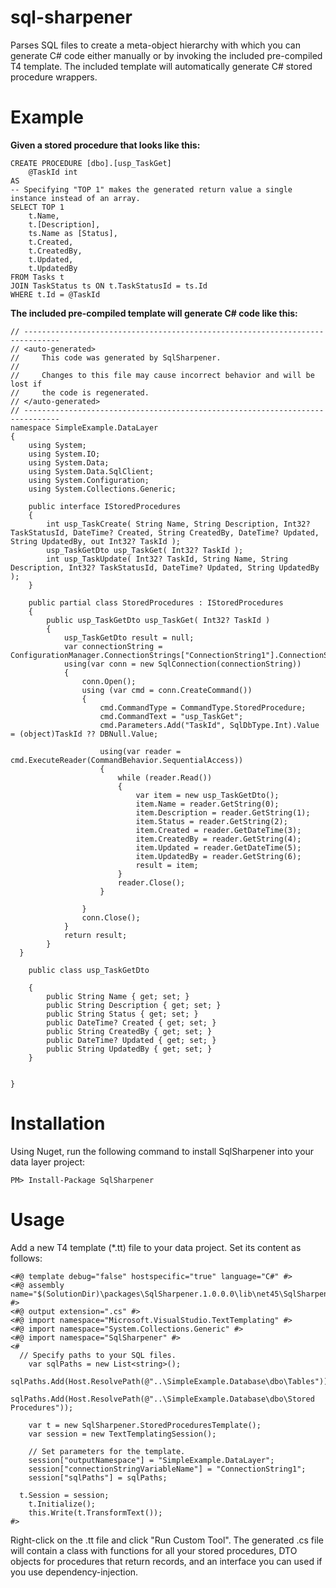 # sql-sharpener
Parses SQL files to create a meta-object hierarchy with which you can generate C# code either manually or by invoking the included pre-compiled T4 template. The included template will automatically generate C# stored procedure wrappers.

# Example
**Given a stored procedure that looks like this:**

    CREATE PROCEDURE [dbo].[usp_TaskGet]
    	@TaskId int
    AS
  	-- Specifying "TOP 1" makes the generated return value a single instance instead of an array.
  	SELECT TOP 1
  		t.Name,
  		t.[Description],
  		ts.Name as [Status],
  		t.Created,
  		t.CreatedBy,
  		t.Updated,
  		t.UpdatedBy
  	FROM Tasks t
  	JOIN TaskStatus ts ON t.TaskStatusId = ts.Id
  	WHERE t.Id = @TaskId

**The included pre-compiled template will generate C# code like this:**

    // ------------------------------------------------------------------------------
    // <auto-generated>
    //     This code was generated by SqlSharpener.
    //  
    //     Changes to this file may cause incorrect behavior and will be lost if
    //     the code is regenerated.
    // </auto-generated>
    // ------------------------------------------------------------------------------
    namespace SimpleExample.DataLayer
    {
    	using System;
    	using System.IO;
    	using System.Data;
    	using System.Data.SqlClient;
    	using System.Configuration;
    	using System.Collections.Generic;

    	public interface IStoredProcedures
    	{
    		int usp_TaskCreate( String Name, String Description, Int32? TaskStatusId, DateTime? Created, String CreatedBy, DateTime? Updated, String UpdatedBy, out Int32? TaskId );
    		usp_TaskGetDto usp_TaskGet( Int32? TaskId );
    		int usp_TaskUpdate( Int32? TaskId, String Name, String Description, Int32? TaskStatusId, DateTime? Updated, String UpdatedBy );
    	}
    
    	public partial class StoredProcedures : IStoredProcedures
    	{
    		public usp_TaskGetDto usp_TaskGet( Int32? TaskId )
    		{
    			usp_TaskGetDto result = null;
    			var connectionString = ConfigurationManager.ConnectionStrings["ConnectionString1"].ConnectionString;
    			using(var conn = new SqlConnection(connectionString))
    			{
    				conn.Open();
    				using (var cmd = conn.CreateCommand())
    				{
    					cmd.CommandType = CommandType.StoredProcedure;
    					cmd.CommandText = "usp_TaskGet";
    					cmd.Parameters.Add("TaskId", SqlDbType.Int).Value = (object)TaskId ?? DBNull.Value;
    
    					using(var reader = cmd.ExecuteReader(CommandBehavior.SequentialAccess))
    					{
    						while (reader.Read())
    						{
    							var item = new usp_TaskGetDto();
    							item.Name = reader.GetString(0);
    							item.Description = reader.GetString(1);
    							item.Status = reader.GetString(2);
    							item.Created = reader.GetDateTime(3);
    							item.CreatedBy = reader.GetString(4);
    							item.Updated = reader.GetDateTime(5);
    							item.UpdatedBy = reader.GetString(6);
    							result = item;
    						}
    						reader.Close();
    					}
    
    				}
    				conn.Close();
    			}
    			return result;
    		}
      }
    
    	public class usp_TaskGetDto
    	
    	{
    		public String Name { get; set; }
    		public String Description { get; set; }
    		public String Status { get; set; }
    		public DateTime? Created { get; set; }
    		public String CreatedBy { get; set; }
    		public DateTime? Updated { get; set; }
    		public String UpdatedBy { get; set; }
    	}
    
    
    }

# Installation

Using Nuget, run the following command to install SqlSharpener into your data layer project:

    PM> Install-Package SqlSharpener

# Usage

Add a new T4 template (*.tt) file to your data project. Set its content as follows:

    <#@ template debug="false" hostspecific="true" language="C#" #>
    <#@ assembly name="$(SolutionDir)\packages\SqlSharpener.1.0.0.0\lib\net45\SqlSharpener.dll" #>
    <#@ output extension=".cs" #>
    <#@ import namespace="Microsoft.VisualStudio.TextTemplating" #>
    <#@ import namespace="System.Collections.Generic" #>
    <#@ import namespace="SqlSharpener" #>
    <#
      // Specify paths to your SQL files.
    	var sqlPaths = new List<string>();
    	sqlPaths.Add(Host.ResolvePath(@"..\SimpleExample.Database\dbo\Tables"));
    	sqlPaths.Add(Host.ResolvePath(@"..\SimpleExample.Database\dbo\Stored Procedures"));
    
    	var t = new SqlSharpener.StoredProceduresTemplate();
    	var session = new TextTemplatingSession();
    	
    	// Set parameters for the template.
    	session["outputNamespace"] = "SimpleExample.DataLayer";
    	session["connectionStringVariableName"] = "ConnectionString1";
    	session["sqlPaths"] = sqlPaths;
      
      t.Session = session;
    	t.Initialize();
    	this.Write(t.TransformText());
    #>

Right-click on the .tt file and click "Run Custom Tool". The generated .cs file will contain a class with functions for all your stored procedures, DTO objects for procedures that return records, and an interface you can used if you use dependency-injection.
